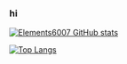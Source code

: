 ### hi
[![Elements6007 GitHub stats](https://github-readme-stats.vercel.app/api?username=Elements6007&show_icons=true&theme=nord)](https://github.com/anuraghazra/github-readme-stats)

[![Top Langs](https://github-readme-stats.vercel.app/api/top-langs/?username=Elements6007&show_icons=true&locale=en&layout=compact&theme=nord)](https://github.com/anuraghazra/github-readme-stats)

